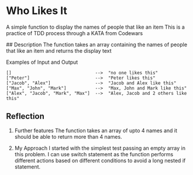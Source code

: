 # Who Likes It

A simple function to display the names of people that like an item
This is a practice of TDD process through a KATA from Codewars

## Description
The function takes an array containing the names of people that like an item and returns the display text

Examples of Input and Output

```
[]                                -->  "no one likes this"
["Peter"]                         -->  "Peter likes this"
["Jacob", "Alex"]                 -->  "Jacob and Alex like this"
["Max", "John", "Mark"]           -->  "Max, John and Mark like this"
["Alex", "Jacob", "Mark", "Max"]  -->  "Alex, Jacob and 2 others like this"
```

## Reflection

1. Further features
   The function takes an array of upto 4 names and it should be able to return more than 4 names.

2. My Approach
   I started with the simplest test passing an empty array in this problem. I can use switch statement as the function performs different actions based on different conditions to avoid a long nested if statement.
